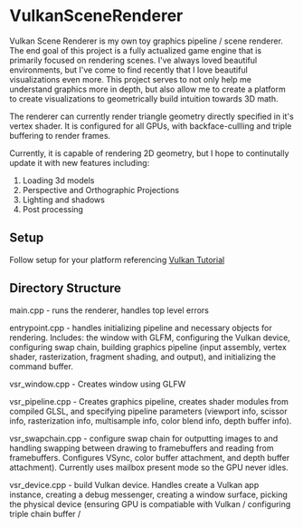 ﻿# VulkanSceneRenderer
Vulkan Scene Renderer is my own toy graphics pipeline / scene renderer. The end goal of this project is a fully actualized game engine that is primarily focused on rendering scenes. I've always loved beautiful environments, but I've come to find recently that I love beautiful visualizations even more. This project serves to not only help me understand graphics more in depth, but also allow me to create a platform to create visualizations to geometrically build intuition towards 3D math. 

The renderer can currently render triangle geometry directly specified in it's vertex shader. It is configured for all GPUs, with backface-cullling and triple buffering to render frames. 

Currently, it is capable of rendering 2D geometry, but I hope to continutally update it with new features including:
1) Loading 3d models
2) Perspective and Orthographic Projections
3) Lighting and shadows
4) Post processing

## Setup

Follow setup for your platform referencing [Vulkan Tutorial](https://vulkan-tutorial.com/Development_environment#page_Windows)

## Directory Structure

main.cpp - runs the renderer, handles top level errors

entrypoint.cpp - handles initializing pipeline and necessary objects for rendering. Includes: the window with GLFM, configuring the Vulkan device, configuring swap chain, building graphics pipeline (input assembly, vertex shader, rasterization, fragment shading, and output), and initializing the command buffer. 

vsr_window.cpp - Creates window using GLFW

vsr_pipeline.cpp - Creates graphics pipeline, creates shader modules from compiled GLSL, and specifying pipeline parameters (viewport info, scissor info, rasterization info, multisample info, color blend info, depth buffer info).

vsr_swapchain.cpp - configure swap chain for outputting images to and handling swapping between drawing to framebuffers and reading from framebuffers. Configures VSync, color buffer attachment, and depth buffer attachment). Currently uses mailbox present mode so the GPU never idles. 

vsr_device.cpp - build Vulkan device. Handles create a Vulkan app instance, creating a debug messenger, creating a window surface, picking the physical device (ensuring GPU is compatiable with Vulkan / configuring triple chain buffer / 
